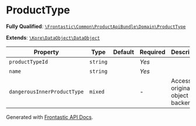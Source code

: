 #  ProductType

**Fully Qualified**: [`\Frontastic\Common\ProductApiBundle\Domain\ProductType`](../../../../src/php/ProductApiBundle/Domain/ProductType.php)

**Extends**: [`\Kore\DataObject\DataObject`](https://github.com/kore/DataObject)

Property|Type|Default|Required|Description
--------|----|-------|--------|-----------
`productTypeId` | `string` |  | *Yes* | 
`name` | `string` |  | *Yes* | 
`dangerousInnerProductType` | `mixed` |  | - | Access original object from backend

Generated with [Frontastic API Docs](https://github.com/FrontasticGmbH/apidocs).
